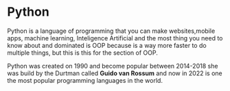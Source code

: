 # Python

Python is a language of programming that you can make websites,mobile apps, machine learning, Inteligence Artificial and the most thing you need to know about and dominated is OOP because is a way more faster to do multiple things, but this is this for the section of OOP.

Python was created on 1990 and become popular between 2014-2018 she was build by the Durtman called **Guido van Rossum** and now in 2022 is one the most popular programming languages in the world.